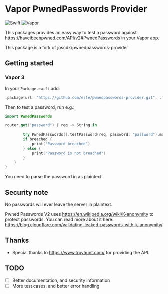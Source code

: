 # Vapor PwnedPasswords Provider

![Swift](http://img.shields.io/badge/swift-4.2-brightgreen.svg)
![Vapor](http://img.shields.io/badge/vapor-3.0-brightgreen.svg)

This packages provides an easy way to test a password against https://haveibeenpwned.com/API/v2#PwnedPasswords in your Vapor app.

This package is a fork of joscdk/pwnedpasswords-provider

## Getting started

### Vapor 3

In your `Package.swift` add:

```swift
.package(url: "https://github.com/ezfe/pwnedpasswords-provider.git", .from: 2.0.0-beta)
```

Then to test a password, run e.g.:

```swift
import PwnedPasswords

router.get("password") { req -> String in
        
        try PwnedPasswords().testPassword(req, password: "password").map { breached in
		if breached {
			print("Password breached")
		} else {
			print("Password is not breached")
		}
	}
}
```

You need to parse the password in as plaintext.

## Security note

No passwords will ever leave the server in plaintext.

Pwned Passwords V2 uses https://en.wikipedia.org/wiki/K-anonymity to protect passwords. You can read more about it here: https://blog.cloudflare.com/validating-leaked-passwords-with-k-anonymity/

## Thanks

- Special thanks to https://www.troyhunt.com/ for providing the API.

## TODO

- [ ] Better documentation, and security information
- [ ] More test cases, and better error handling

